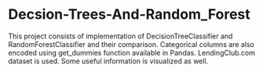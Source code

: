 # Decsion-Trees-And-Random_Forest
This project consists of implementation of DecisionTreeClassifier and RandomForestClassifier and their comparison. Categorical columns are also encoded using get_dummies function available in Pandas. LendingClub.com dataset is used. Some useful information is visualized as well.
